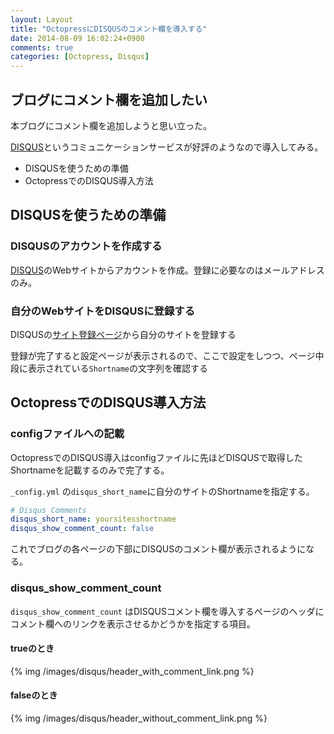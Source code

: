 ```yaml
---
layout: Layout
title: "OctopressにDISQUSのコメント欄を導入する"
date: 2014-08-09 16:02:24+0900
comments: true
categories: [Octopress, Disqus]
---
```

## ブログにコメント欄を追加したい
本ブログにコメント欄を追加しようと思い立った。

[DISQUS](https://disqus.com/)というコミュニケーションサービスが好評のようなので導入してみる。

* DISQUSを使うための準備
* OctopressでのDISQUS導入方法

## DISQUSを使うための準備
### DISQUSのアカウントを作成する
[DISQUS](https://disqus.com/)のWebサイトからアカウントを作成。登録に必要なのはメールアドレスのみ。

### 自分のWebサイトをDISQUSに登録する
DISQUSの[サイト登録ページ](https://disqus.com/admin/create/)から自分のサイトを登録する

登録が完了すると設定ページが表示されるので、ここで設定をしつつ、ページ中段に表示されている```Shortname```の文字列を確認する

## OctopressでのDISQUS導入方法
### configファイルへの記載
OctopressでのDISQUS導入はconfigファイルに先ほどDISQUSで取得したShortnameを記載するのみで完了する。

 ```_config.yml``` の```disqus_short_name```に自分のサイトのShortnameを指定する。

``` yml _config.yml
# Disqus Comments
disqus_short_name: yoursitesshortname
disqus_show_comment_count: false
```

これでブログの各ページの下部にDISQUSのコメント欄が表示されるようになる。

### disqus_show_comment_count

```disqus_show_comment_count``` はDISQUSコメント欄を導入するページのヘッダにコメント欄へのリンクを表示させるかどうかを指定する項目。

#### trueのとき
{% img /images/disqus/header_with_comment_link.png %}

#### falseのとき
{% img /images/disqus/header_without_comment_link.png %}
